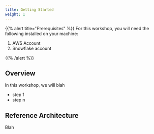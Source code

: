```yaml
---
title: Getting Started
weight: 1
---
```


{{% alert title="Prerequisites" %}}
For this workshop, you will need the following installed on your machine:

1. AWS Account
2. Snowflake account

{{% /alert %}}

## Overview

In this workshop, we will blah

* step 1
* step n

## Reference Architecture

Blah


